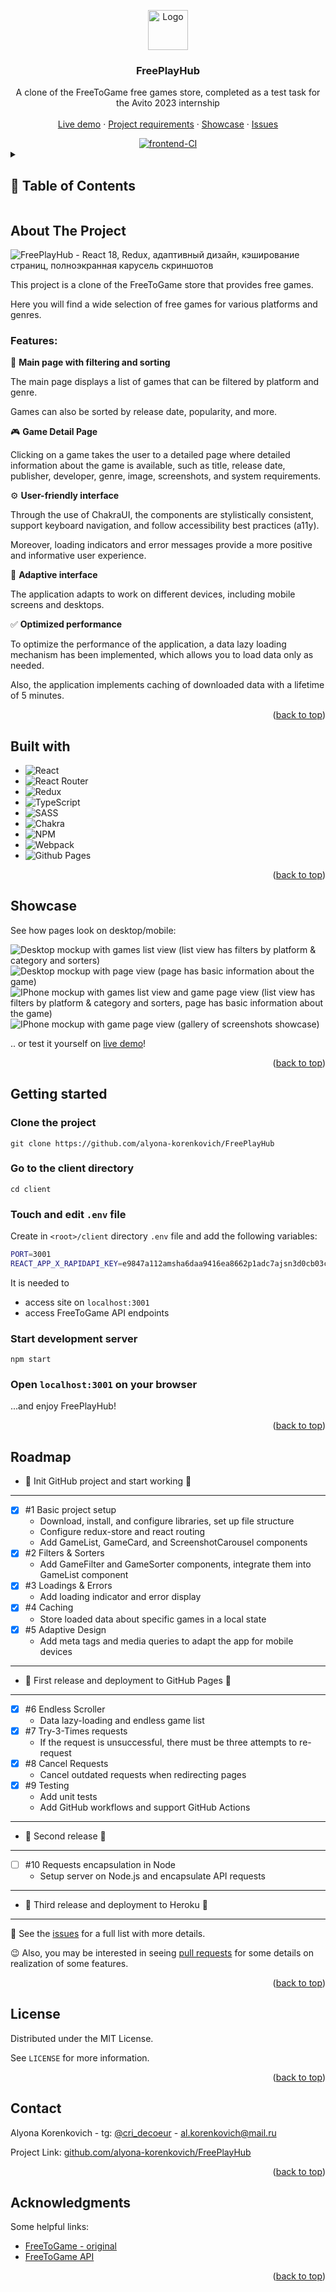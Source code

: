 <a name="readme-top"></a>

<div align="center">
  <a href="https://github.com/alyona-korenkovich/FreePlayHub">
    <img src="img/project_icon.png" alt="Logo" width="64" height="64">
  </a>

<h3 align="center">FreePlayHub</h3>

  <p align="center">
    A clone of the FreeToGame free games store, completed as a test task for the Avito 2023 internship
    <br />
    <br />
    <a href="https://alyona-korenkovich.github.io/FreePlayHub">Live demo</a>
    ·
    <a href="https://github.com/avito-tech/frontend-trainee-assignment-2023">Project requirements</a>
    ·
    <a href="https://alyona-korenkovich.github.io/FreePlayHub">Showcase</a>
    ·
    <a href="https://github.com/alyona-korenkovich/FreePlayHub/issues?q=is%3Aissue+is%3Aclosed">Issues</a>
  </p>

  <a href="https://github.com/alyona-korenkovich/FreePlayHub/actions/workflows/frontend.yml">
    <img 
      src="https://github.com/alyona-korenkovich/FreePlayHub/actions/workflows/frontend.yml/badge.svg"
      alt="frontend-CI"
    />
  </a>
</div>

<!-- TABLE OF CONTENTS -->
<details>
  <summary>

  ## 🚀 Table of Contents
  </summary>
  <ol>
    <li><a href="#about-the-project">About The Project</a></li>
    <li><a href="#built-with">Built with</a></li>
    <li><a href="#showcase">Showcase</a></li>
    <li><a href="#getting-started">Getting started</a></li>
    <li><a href="#roadmap">Roadmap</a></li>
    <li><a href="#license">License</a></li>
    <li><a href="#contact">Contact</a></li>
    <li><a href="#acknowledgments">Acknowledgments</a></li>
  </ol>
</details>

<!-- ABOUT THE PROJECT -->
## About The Project

<img src="img/about_project_img.png" alt="FreePlayHub - React 18, Redux, адаптивный дизайн, кэширование страниц, полноэкранная карусель скриншотов">

This project is a clone of the FreeToGame store that provides free games. 

Here you will find a wide selection of free games for various platforms and genres.

### Features:

🏡 <b>Main page with filtering and sorting</b>

The main page displays a list of games that can be filtered by platform and genre. 

Games can also be sorted by release date, popularity, and more.

🎮 <b>Game Detail Page</b>

Clicking on a game takes the user to a detailed page where detailed information about the game is available, such as title, release date, publisher, developer, genre, image, screenshots, and system requirements.

⚙ <b>User-friendly interface</b>

Through the use of ChakraUI, the components are stylistically consistent, support keyboard navigation, and follow accessibility best practices (a11y).

Moreover, loading indicators and error messages provide a more positive and informative user experience.

📱 <b>Adaptive interface</b>

The application adapts to work on different devices, including mobile screens and desktops.

✅ <b>Optimized performance</b>

To optimize the performance of the application, a data lazy loading mechanism has been implemented, which allows you to load data only as needed.

Also, the application implements caching of downloaded data with a lifetime of 5 minutes.

<p align="right">(<a href="#readme-top">back to top</a>)</p>

<!-- BUILT WITH -->
## Built with


* ![React](https://img.shields.io/badge/react-%2320232a.svg?style=for-the-badge&logo=react&logoColor=%2361DAFB)
* ![React Router](https://img.shields.io/badge/React_Router-CA4245?style=for-the-badge&logo=react-router&logoColor=white)
* ![Redux](https://img.shields.io/badge/redux-%23593d88.svg?style=for-the-badge&logo=redux&logoColor=white)
* ![TypeScript](https://img.shields.io/badge/typescript-%23007ACC.svg?style=for-the-badge&logo=typescript&logoColor=white)
* ![SASS](https://img.shields.io/badge/SASS-hotpink.svg?style=for-the-badge&logo=SASS&logoColor=white)
* ![Chakra](https://img.shields.io/badge/chakra-%234ED1C5.svg?style=for-the-badge&logo=chakraui&logoColor=white)
* ![NPM](https://img.shields.io/badge/NPM-%23CB3837.svg?style=for-the-badge&logo=npm&logoColor=white)
* ![Webpack](https://img.shields.io/badge/webpack-%238DD6F9.svg?style=for-the-badge&logo=webpack&logoColor=black)
* ![Github Pages](https://img.shields.io/badge/github%20pages-121013?style=for-the-badge&logo=github&logoColor=white)

<p align="right">(<a href="#readme-top">back to top</a>)</p>

<!-- SHOWCASE -->
## Showcase


See how pages look on desktop/mobile:

<img src="img/showcase_desktop_games_list.png" alt="Desktop mockup with games list view (list view has filters by platform & category and sorters)">
<img src="img/showcase_desktop_game_page.png" alt="Desktop mockup with page view (page has basic information about the game)">
<img src="img/showcase_mobile_list_and_gamepage.png" alt="IPhone mockup with games list view and game page view (list view has filters by platform & category and sorters, page has basic information about the game)">
<img src="img/showcase_mobile_screenshot_gallery.png" alt="IPhone mockup with game page view (gallery of screenshots showcase)">

.. or test it yourself on <a href="https://alyona-korenkovich.github.io/FreePlayHub">live demo</a>!

<p align="right">(<a href="#readme-top">back to top</a>)</p>

<!--GETTING STARTED -->
## Getting started


### Clone the project
`git clone https://github.com/alyona-korenkovich/FreePlayHub`

### Go to the client directory
`cd client`

### Touch and edit `.env` file
Create in `<root>/client` directory `.env` file and add the following variables:

```bash
PORT=3001
REACT_APP_X_RAPIDAPI_KEY=e9847a112amsha6daa9416ea8662p1adc7ajsn3d0cb03c40fb
```

It is needed to
* access site on `localhost:3001`
* access FreeToGame API endpoints

### Start development server

`npm start`

### Open `localhost:3001` on your browser
...and enjoy FreePlayHub!

<p align="right">(<a href="#readme-top">back to top</a>)</p>

<!-- ROADMAP -->
## Roadmap


- 🌟 Init GitHub project and start working 🌟
---
- [x] #1 Basic project setup
  - Download, install, and configure libraries, set up file structure
  - Configure redux-store and react routing
  - Add GameList, GameCard, and ScreenshotCarousel components
- [x] #2 Filters & Sorters
  - Add GameFilter and GameSorter components, integrate them into GameList component 
- [x] #3 Loadings & Errors
  - Add loading indicator and error display
- [x] #4 Caching
  - Store loaded data about specific games in a local state 
- [x] #5 Adaptive Design
    - Add meta tags and media queries to adapt the app for mobile devices 
---
- 🌟 First release and deployment to GitHub Pages 🌟
---
- [x] #6 Endless Scroller
  - Data lazy-loading and endless game list
- [x] #7 Try-3-Times requests
  - If the request is unsuccessful, there must be three attempts to re-request
- [x] #8 Cancel Requests
  - Cancel outdated requests when redirecting pages
- [x] #9 Testing
  - Add unit tests
  - Add GitHub workflows and support GitHub Actions
---
- 🌟 Second release 🌟
---
- [ ] #10 Requests encapsulation in Node
  - Setup server on Node.js and encapsulate API requests
---
- 🌟 Third release and deployment to Heroku 🌟
---

👀 See the [issues](https://github.com/alyona-korenkovich/FreePlayHub/issues) for a full list with more details.

😉 Also, you may be interested in seeing [pull requests](https://github.com/alyona-korenkovich/FreePlayHub/pulls?q=is%3Apr+is%3Aclosed) for some details on realization of some features.

<p align="right">(<a href="#readme-top">back to top</a>)</p>

<!-- LICENSE -->
## License


Distributed under the MIT License. 

See `LICENSE` for more information.

<p align="right">(<a href="#readme-top">back to top</a>)</p>

<!-- CONTACT -->
## Contact


Alyona Korenkovich - tg: [@cri_decoeur](https://t.me/cri_decoeur) - al.korenkovich@mail.ru

Project Link: [github.com/alyona-korenkovich/FreePlayHub](https://github.com/alyona-korenkovich/FreePlayHub)

<p align="right">(<a href="#readme-top">back to top</a>)</p>

<!-- ACKNOWLEDGMENTS -->
## Acknowledgments


Some helpful links:

* [FreeToGame - original](www.freetogame.com)
* [FreeToGame API](https://www.freetogame.com/api-doc)

<p align="right">(<a href="#readme-top">back to top</a>)</p>